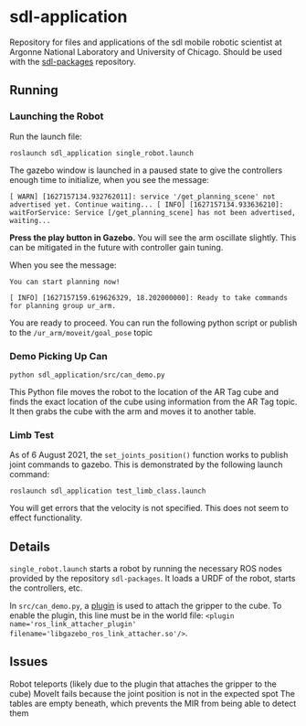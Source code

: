 # sdl-application

Repository for files and applications of the sdl mobile robotic scientist at Argonne National Laboratory and University of Chicago. Should be used with the [sdl-packages](https://github.com/dsquez/sdl-packages.git) repository.

## Running

### Launching the Robot
Run the launch file:

`roslaunch sdl_application single_robot.launch`

The gazebo window is launched in a paused state to give the controllers enough time to initialize, when you see the message:

`[ WARN] [1627157134.932762011]: service '/get_planning_scene' not advertised yet. Continue waiting...
[ INFO] [1627157134.933636210]: waitForService: Service [/get_planning_scene] has not been advertised, waiting... `

**Press the play button in Gazebo.** You will see the arm oscillate slightly. This can be mitigated in the future with controller gain tuning.

When you see the message:

`You can start planning now!`

`[ INFO] [1627157159.619626329, 18.202000000]: Ready to take commands for planning group ur_arm.`

You are ready to proceed. You can run the following python script or publish to the `/ur_arm/moveit/goal_pose` topic

### Demo Picking Up Can
`python sdl_application/src/can_demo.py`

This Python file moves the robot to the location of the AR Tag cube and finds the exact location of the cube using information from the AR Tag topic. It then grabs the cube with the arm and moves it to another table.

### Limb Test
As of 6 August 2021, the `set_joints_position()` function works to publish joint commands to gazebo. This is demonstrated by the following launch command:

`roslaunch sdl_application test_limb_class.launch`

You will get errors that the velocity is not specified. This does not seem to effect functionality.

## Details
`single_robot.launch` starts a robot by running the necessary ROS nodes provided by the repository `sdl-packages`. It loads a URDF of the robot, starts the controllers, etc.

In `src/can_demo.py`, a [plugin](https://github.com/roboticsgroup/roboticsgroup_upatras_gazebo_plugins) is used to attach the gripper to the cube. To enable the plugin, this line must be in the world file: `<plugin name='ros_link_attacher_plugin' filename='libgazebo_ros_link_attacher.so'/>`.

## Issues
Robot teleports (likely due to the plugin that attaches the gripper to the cube)
MoveIt fails because the joint position is not in the expected spot
The tables are empty beneath, which prevents the MIR from being able to detect them
